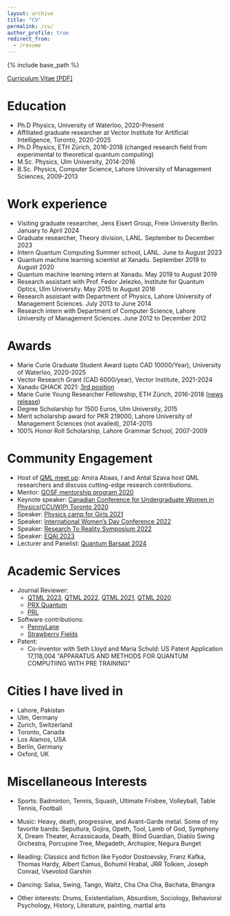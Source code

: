 ```yaml
---
layout: archive
title: "CV"
permalink: /cv/
author_profile: true
redirect_from:
  - /resume
---
```


{% include base_path %}

[Curriculum Vitae [PDF]](http://AroosaIjaz.github.io/files/Aroosa_CV_april2025.pdf)

Education
======
* Ph.D Physics, University of Waterloo, 2020-Present
* Affiliated graduate researcher at Vector Institute for Artificial Intelligence, Toronto, 2020-2025
* Ph.D Physics, ETH Zürich, 2016-2018 (changed research field from experimental to theoretical quantum computing)
* M.Sc. Physics, Ulm University, 2014-2016
* B.Sc. Physics, Computer Science, Lahore University of Management Sciences, 2009-2013

Work experience
======
* Visiting graduate researcher, Jens Eisert Group, Freie University Berlin. January to April 2024
* Graduate researcher, Theory division, LANL. September to December 2023 
* Intern Quantum Computing Summer school, LANL. June to August 2023
* Quantum machine learning scientist at Xanadu. September 2019 to August 2020
* Quantum machine learning intern at Xanadu. May 2019 to August 2019
* Research assistant with Prof. Fedor Jelezko, Institute for Quantum Optics, Ulm University. May 2015 to August 2016
* Research assistant with Department of Physics, Lahore University of Management Sciences. July 2013 to June 2014
* Research intern with Department of Computer Science, Lahore University of Management Sciences. June 2012 to December 2012
  
Awards
======
* Marie Curie Graduate Student Award (upto CAD 10000/Year), University of Waterloo, 2020-2025
* Vector Research Grant (CAD 6000/year), Vector Institute, 2021-2024 
* Xanadu QHACK 2021: [3rd position](https://medium.com/xanaduai/qhack-the-quantum-machine-learning-hackathon-7f2cd7348e2b)
* Marie Curie Young Researcher Fellowship, ETH Zürich, 2016-2018 ([news release](https://ist.lums.edu.pk/news/alumni-stories/lums-alumna-wins-marie-sk%C5%82odowska-curie-actions-fellowship-her-phd-eth-zurich))
* Degree Scholarship for 1500 Euros, Ulm University, 2015 
* Merit scholarship award for PKR 219000, Lahore University of Management Sciences (not availed), 2014-2015 
* 100% Honor Roll Scholarship, Lahore Grammar School, 2007-2009


Community Engagement
=====================
* Host of [QML meet up](https://www.youtube.com/channel/UCwGLdESE9yLrYzIiwOfcW5g): Amira Abaas, I and Antal Szava host QML researchers and discuss cutting-edge research contributions. 
* Mentor: [QOSF mentorship program 2020](https://qosf.org/qc_mentorship/)
* Keynote speaker: [Canadian Conference for Undergraduate Women in Physics(CCUWIP) Toronto 2020](https://ccuwip.cap.ca/)  
* Speaker: [Physics camp for Girls 2021](https://physicscamp4girls.pk/)
* Speaker: [International Women’s Day Conference 2022](https://www.linkedin.com/pulse/international-womens-day-conference-2022-mariam-hussain/?trackingId=tPAiNUltShCRQ%2BzwZXuvZQ%3D%3D)
* Speaker: [Research To Reality Symposium 2022](https://www.technioncanada.org/events/research-to-reality/)
* Speaker: [EQAI 2023](https://eqai.eu/past-editions/) 
* Lecturer and Panelist: [Quantum Barsaat 2024](https://qpakistan.org/quantum-barsaat-2024.html)

Academic Services
===================
* Journal Reviewer:
    * [QTML 2023](https://qtml-2023.web.cern.ch/), [QTML 2022](https://quasar.unina.it/qtml2022.html), [QTML 2021](https://www.quantummachinelearning.org/qtml2021.html), [QTML 2020](https://www.qtml2020.com/)
    * [PRX Quantum](https://journals.aps.org/prxquantum/)
    * [PRL](https://journals.aps.org/prl/)
* Software contributions:
    * [PennyLane](https://pennylane.ai/)
    * [Strawberry Fields](https://strawberryfields.ai/) 
* Patent:
    * Co-inventor with Seth Lloyd and Maria Schuld: US Patent Application 17,118,004 "APPARATUS AND METHODS FOR QUANTUM COMPUTIING WITH PRE TRAINING"


Cities I have lived in
======================
* Lahore, Pakistan
* Ulm, Germany
* Zurich, Switzerland
* Toronto, Canada
* Los Alamos, USA
* Berlin, Germany
* Oxford, UK

Miscellaneous Interests
=======================
* Sports: Badminton, Tennis, Squash, Ultimate Frisbee, Volleyball, Table Tennis, Football
  
* Music: Heavy, death, progressive, and Avant-Garde metal. Some of my favorite bands: Sepultura, Gojira, Opeth, Tool, Lamb of God, Symphony X, Dream Theater, Acrassicauda, Death, Blind Guardian, Diablo Swing Orchestra, Porcupine Tree, Megadeth, Archspire, Negura Bunget
   
* Reading: Classics and fiction like Fyodor Dostoevsky, Franz Kafka, Thomas Hardy, Albert Camus, Bohumil Hrabal, JRR Tolkien, Joseph Conrad, Vsevolod Garshin
  
* Dancing: Salsa, Swing, Tango, Waltz, Cha Cha Cha, Bachata, Bhangra
  
* Other interests: Drums, Existentialism, Absurdism, Sociology, Behavioral Psychology, History, Literature, painting, martial arts 


